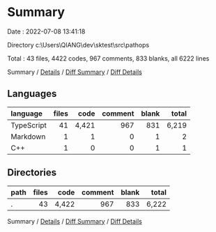 # Summary

Date : 2022-07-08 13:41:18

Directory c:\\Users\\QIANG\\dev\\sktest\\src\\pathops

Total : 43 files,  4422 codes, 967 comments, 833 blanks, all 6222 lines

Summary / [Details](details.md) / [Diff Summary](diff.md) / [Diff Details](diff-details.md)

## Languages
| language | files | code | comment | blank | total |
| :--- | ---: | ---: | ---: | ---: | ---: |
| TypeScript | 41 | 4,421 | 967 | 831 | 6,219 |
| Markdown | 1 | 1 | 0 | 1 | 2 |
| C++ | 1 | 0 | 0 | 1 | 1 |

## Directories
| path | files | code | comment | blank | total |
| :--- | ---: | ---: | ---: | ---: | ---: |
| . | 43 | 4,422 | 967 | 833 | 6,222 |

Summary / [Details](details.md) / [Diff Summary](diff.md) / [Diff Details](diff-details.md)